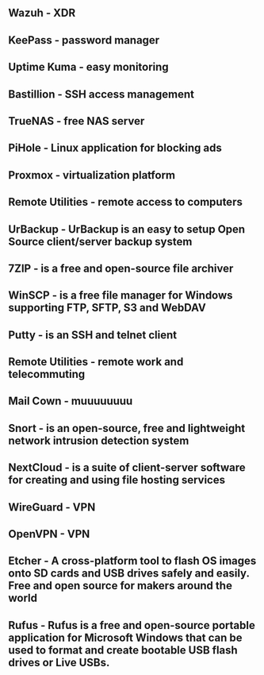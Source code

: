 ## Wazuh - XDR

## KeePass - password manager

## Uptime Kuma - easy monitoring

## Bastillion - SSH access management

## TrueNAS - free NAS server

## PiHole - Linux application for blocking ads

## Proxmox - virtualization platform

## Remote Utilities - remote access to computers

## UrBackup - UrBackup is an easy to setup Open Source client/server backup system

## 7ZIP - is a free and open-source file archiver

## WinSCP - is a free file manager for Windows supporting FTP, SFTP, S3 and WebDAV

## Putty - is an SSH and telnet client

## Remote Utilities - remote work and telecommuting

## Mail Cown - muuuuuuuu

## Snort - is an open-source, free and lightweight network intrusion detection system

## NextCloud - is a suite of client-server software for creating and using file hosting services

## WireGuard - VPN

## OpenVPN - VPN

## Etcher - A cross-platform tool to flash OS images onto SD cards and USB drives safely and easily. Free and open source for makers around the world

## Rufus - Rufus is a free and open-source portable application for Microsoft Windows that can be used to format and create bootable USB flash drives or Live USBs.
